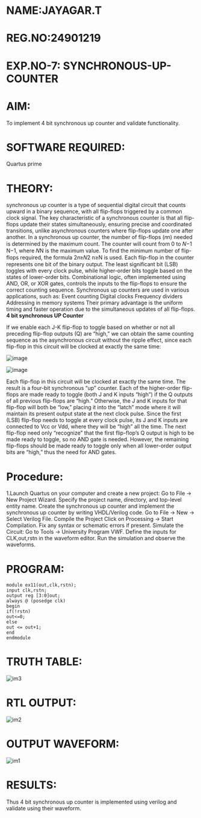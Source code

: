 # NAME:JAYAGAR.T
# REG.NO:24901219
# EXP.NO-7: SYNCHRONOUS-UP-COUNTER

 # AIM:

To implement 4 bit synchronous up counter and validate functionality.

# SOFTWARE REQUIRED:

Quartus prime

# THEORY:
synchronous up counter is a type of sequential digital circuit that counts upward in a binary
sequence, with all flip-flops triggered by a common clock signal. The key characteristic of a
synchronous counter is that all flip-flops update their states simultaneously, ensuring precise and
coordinated transitions, unlike asynchronous counters where flip-flops update one after another.
In a synchronous up counter, the number of flip-flops (𝑛n) needed is determined by the maximum
count. The counter will count from 0 to 𝑁−1 N−1, where 𝑁N is the maximum value. To find the
minimum number of flip-flops required, the formula 2𝑛≥𝑁2 n≥N is used.
Each flip-flop in the counter represents one bit of the binary output. The least significant bit (LSB)
toggles with every clock pulse, while higher-order bits toggle based on the states of lower-order
bits. Combinational logic, often implemented using AND, OR, or XOR gates, controls the inputs to
the flip-flops to ensure the correct counting sequence.
Synchronous up counters are used in various applications, such as: Event counting Digital clocks
Frequency dividers Addressing in memory systems
Their primary advantage is the uniform timing and faster operation due to the simultaneous
updates of all flip-flops.
**4 bit synchronous UP Counter**

If we enable each J-K flip-flop to toggle based on whether or not all preceding flip-flop outputs (Q) are “high,” we can obtain the same counting sequence as the asynchronous circuit without the ripple effect, since each flip-flop in this circuit will be clocked at exactly the same time:

![image](https://github.com/naavaneetha/SYNCHRONOUS-UP-COUNTER/assets/154305477/d5db3fa0-e413-404c-b80e-b2f39d82e7e8)


![image](https://github.com/naavaneetha/SYNCHRONOUS-UP-COUNTER/assets/154305477/52cb61eb-d04b-442d-810c-31185a68410b)

Each flip-flop in this circuit will be clocked at exactly the same time.
The result is a four-bit synchronous “up” counter. Each of the higher-order flip-flops are made ready to toggle (both J and K inputs “high”) if the Q outputs of all previous flip-flops are “high.”
Otherwise, the J and K inputs for that flip-flop will both be “low,” placing it into the “latch” mode where it will maintain its present output state at the next clock pulse.
Since the first (LSB) flip-flop needs to toggle at every clock pulse, its J and K inputs are connected to Vcc or Vdd, where they will be “high” all the time.
The next flip-flop need only “recognize” that the first flip-flop’s Q output is high to be made ready to toggle, so no AND gate is needed.
However, the remaining flip-flops should be made ready to toggle only when all lower-order output bits are “high,” thus the need for AND gates.

# Procedure:

1.Launch Quartus on your computer and create a new project: Go to File → New Project Wizard.
Specify the project name, directory, and top-level entity name.
Create the synchronous up counter and implement the synchronous up counter by writing
VHDL/Verilog code. Go to File → New → Select Verilog File.
Compile the Project Click on Processing → Start Compilation.
Fix any syntax or schematic errors if present.
Simulate the Circuit: Go to Tools → University Program VWF.
Define the inputs for CLK,out,rstn in the waveform editor.
Run the simulation and observe the waveforms.

# PROGRAM:
```
module ex11(out,clk,rstn);
input clk,rstn;
output reg [3:0]out;
always @ (posedge clk)
begin
if(!rstn)
out<=0;
else
out <= out+1;
end
endmodule
```
 

# TRUTH TABLE:
![im3](https://github.com/user-attachments/assets/0842606b-d8d6-45dd-8def-749f6ed5a09b)


# RTL OUTPUT:
![im2](https://github.com/user-attachments/assets/52ae83c4-5486-446c-b5a2-264c4ae96a56)


# OUTPUT WAVEFORM:
![im1](https://github.com/user-attachments/assets/791b572f-9da1-43fe-bdc5-0b713e160967)

# RESULTS:
Thus 4 bit synchronous up counter is implemented using verilog and validate using their waveform.
